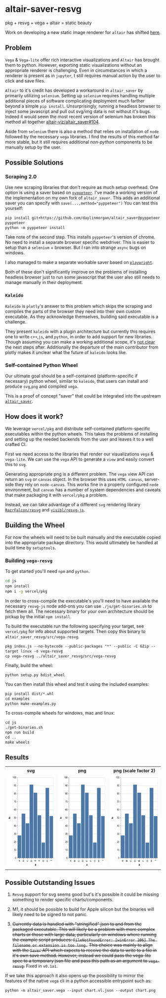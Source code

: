 # altair-saver-resvg

pkg + resvg + vega + altair = static beauty

Work on developing a new static image renderer for `altair` has shifted [here](https://github.com/daylinmorgan/okab).

## Problem

`Vega` & `Vega-lite` offer rich interactive visualizations and `Altair` has brought them to python.
However, exporting static visualizations without an appropriate renderer is challenging.
Even in circumstances in which a renderer is present as in `jupyter`,
t still requires manual action by the user to click and save files.

`Altair` to it's credit has developed a workaround in `altair_saver` by primarily utilizing `selenium`.
Setting up `selenium` requires handling multiple additional pieces of software complicating deployment much farther beyond a simple `pip install`.
Unsurprisingly, running a headless browser to inject some javascript and pull out svg/img data is not without it's bugs.
Indeed it would seem the most recent version of selenium has broken this method all together [altair-viz/altair_saver#104](https://github.com/altair-viz/altair_saver/issues/104).

Aside from `selenium` there is also a method that relies on installation of `node` followed by the necessary `vega` libraries.
I find the results of this method far more stable, but it still requires additional *non-python* components to be manually setup by the user.

## Possible Solutions

### Scraping 2.0

Use new scraping libraries that don't require as much setup overhead. One option is using a saver based on [`pyppeteer`](https://github.com/pyppeteer/pyppeteer).
I've made a working version of the implementation on my own fork of `altair_saver`.
This adds an additional saver you can specify with `save(...,method="pyppeteer")`
You can test this yourself:

```
pip install git+https://github.com/daylinmorgan/altair_saver@pyppeteer pyppeteer
python -m pyppeteer install
```

Take note of the second step. This installs `pyppeteer`'s version of chrome. No need to install a separate browser specific webdriver.
This is easier to setup than a `selenium` + browser. But I ran into strange `async` bugs on windows.

I also managed to make a separate workable saver based on [`playwright`](https://playwright.dev/python/).

Both of these don't significantly improve on the problems of installing headless browser just to run some javascript that the user also still needs to manage manually in their deployment.

### `Kaleido`

`Kaleido` is `plotly`'s answer to this problem which skips the scraping and compiles the parts of the browser they need into their own custom executable.
As they acknowledge themselves, building said executable is a challenge.

They present `kaleido` with a plugin architecture but currently this requires one to write `c++`,`js`, and `python`, in order to add support for new libraries.
Though assuming you can make a working additional scope, it's [not clear](https://github.com/plotly/Kaleido/issues/135) the next steps after.
Additionally the departure of the main contributor from plotly makes it unclear what the future of `kaleido` looks like.


### Self-contained Python Wheel

Our ultimate goal should be a self-contained (platform-specific if necessary) python wheel, similar to `kaleido`, that users can install and produce `svg`,`png` and compiled `vega`.

This is a proof of concept "saver" that could be integrated into the upstream [`altair_saver`](https://github.com/altair-viz/altair_saver).

## How does it work?

We leverage `vercel/pkg` and distribute self-contained platform-specific executables within the python wheels.
This takes the problems of installing and setting up the needed backends from the user and leaves it to a well crafted CI.

First we need access to the libraries that render our visualizations `vega` & `vega-lite`.
We can use the `vega` API to generate a `view` and easily convert this to `svg`.

Generating appropriate png is a different problem. The `vega` view API can return an `svg` or `canvas` object.
In the browser this uses `HTML canvas`, server-side they rely on `node-canvas`.
This works fine in a properly configured `node` environment,
but `canvas` has a number of system dependencies and caveats that make packaging it with `vercel/pkg` a problem.

Instead, we can take advantage of a different `svg` rendering library [`RazrFalcon/resvg`](https://github.com/RazrFalcon/resvg/) and [`yisibl/resvg-js`](https://github.com/yisibl/resvg-js).

## Building the Wheel

For now the wheels will need to be built manually and the executable copied into the appropriate package directory. This would ultimately be handled at build time by `setuptools`.

### Building `vega-resvg`

To get started you'll need `npm` and `python`.

```bash
cd js
npm install
npm i -g vercel/pkg
```

In order to cross-compile the executable's you'll need to have available the necessary `resvg-js` node add-ons you can use `./js/get-binaries.sh` to fetch them all.
The necessary binary for your own architecture should be pickup by the initial `npm install`.

To build the executable run the following specifying your target, see `vercel/pkg` for info about supported targets.
Then copy this binary to `altair_saver_resvg/src/vega-resvg`.

```
pkg index.js --no-bytecode --public-packages "*" --public -C GZip --target linux -o vega-resvg
cp vega-resvg ../altair_saver_resvg/src/vega-resvg
```


Finally, build the wheel:

```
python setup.py bdist_wheel
```


You can then install this wheel and test it using the included examples:
```
pip install dist/*.whl
cd examples
python make-examples.py
```

To cross-compile wheels for windows, mac and linux:
```
cd js
./get-binaries.sh
npm run build
cd ..
make wheels
```


## Results

<table>
  <tr>
    <th> svg </th>
    <th> png </th>
    <th> png (scale factor 2)</th>
    </tr>
    <tr>
    <td><img src="./assets/example-bar.svg" height = "300"></td>
    <td><img src="./assets/example-bar.png" height = "300"></td>
    <td><img src="./assets/example-bar-scaled.png" height="300"></td>
  </td>
  </tr>
</table>


## Possible Outstanding Issues

1. `Resvg` support for svg seems good but's it's possible it could be missing something to render specific charts/components.

2. M1, it should be possible to build for Apple silicon but the binaries will likely need to be signed to not panic.

3. ~~Currently data is handled with "stringified" json to and from the packaged executable. This will likely be a problem with more complex charts or those with large data, particularly on windows where running the example script produces: `FileNotFoundError: [winError 206] The filename or extension is too long.`~~
~~This choice was mainly to align with the `Saver` API which expects to receive the data to write to a file in it's own save method. However, instead we could pass the vega-lite spec to a temporary json file and pass this path as an argument to `vega-resvg`.~~ Fixed in `v0.1a1`.


If we take this approach it also opens up the possibility to mirror the features of the native `vega` cli in a python accessible entrypoint such as:

```
python -m altair_saver.vega --input chart.vl.json --output chart.png
```
